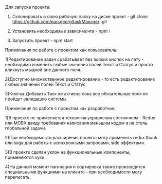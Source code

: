 Для запуска проекта:

1) Склонировать в свою рабочую папку на диске проект - git clone https://github.com/parsgeorg/taskManager
.git

2) Установить необходимые зависимочти - npm i

3) Запустить проект - npm start

Примечания по работе с проектом как пользователь:

1)Редактирование задач срабатывает без всяких кнопок на лету - необходимо изменить любые значения полей Текст и Статус и просто кликнуть мышкой вне данного поля.

2)Доступно множественное редактирование - то есть редактирование любых значений полей Текст и Статус

3)Кнопка Добавить Таск не активна пока все обязательные поля не пройдут валидацию системы.

Примечания по работе с проектом как разработчик:

1)В проекте не применяется технолгия управления состоянием - Redux или MOBX ввиду требования написания меньшим кодом и не столь глобальной задачи.

2)При необходимости расширения проекта могу применить redux thunk или saga для работы с асинхронными запросами, side эффектами.

3)В проекте сделан уклон на функциональные компоненты, применяются хуки.

4)На данный момент пагинация и сортировка также производятся специальными функциями на клиенте - при необходимости могу переписать.


